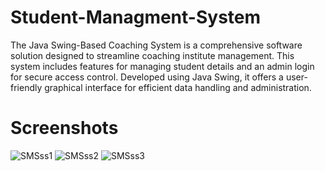 # Student-Managment-System

The Java Swing-Based Coaching System is a comprehensive software solution designed to streamline coaching institute management. This system includes features for managing student details and an admin login for secure access control. Developed using Java Swing, it offers a user-friendly graphical interface for efficient data handling and administration.

# Screenshots
![SMSss1](https://github.com/PruthaKadav/Student-Managment-System/assets/146444754/2d1fe5f4-0405-4ba1-ad5c-1f11baa927be)
![SMSss2](https://github.com/PruthaKadav/Student-Managment-System/assets/146444754/a7a3627c-f722-457c-ad2a-b35f22dcf341)
![SMSss3](https://github.com/PruthaKadav/Student-Managment-System/assets/146444754/b48b4a01-051e-4d2c-9302-2b0bc25508eb)

